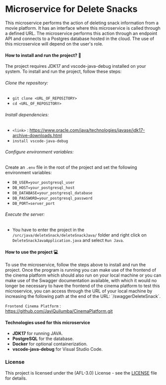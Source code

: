 # Microservice for Delete Snacks

<p>
This microservice performs the action of deleting snack information from a movie platform. It has an interface where this microservice is called through a defined URL. The microservice performs this action through an endpoint API and connects to a Postgres database hosted in the cloud. The use of this microservice will depend on the user's role.
</p>


#### How to install and run the project? :wrench:
The project requires JDK17 and vscode-java-debug installed on your system. To install and run the project, follow these steps:

###### Clone the repository:

- `git clone <URL_OF_REPOSITORY>`
- `cd <URL_OF_REPOSITORY> `

###### Install dependencies:

- `<link>` : <https://www.oracle.com/java/technologies/javase/jdk17-archive-downloads.html>
- `install vscode-java-debug`

###### Configure environment variables:
Create an `.env` file in the root of the project and set the following environment variables:

- `DB_USER=your_postgresql_user`
- `DB_HOST=your_postgresql_host`
- `DB_DATABASE=your_postgresql_database`
- `DB_PASSWORD=your_postgresql_password`
- `DB_PORT=server_port`


###### Execute the server:
-  You have to enter the project in the `/src/java/deleteSnack/deleteSnackJava/` folder and right click on `DeleteSnackJavaApplication.java` and select `Run Java`.

#### How to use the project :computer:
<p>
To use the microservice, follow the steps above to install and run the project. Once the program is running you can make use of the frontend of the cinema platform which should also run on your local machine or you can make use of the Swagger documentation available, with which it would no longer be necessary to have the frontend of the cinema platform to test this microservice, you can access through the URL of your local machine by increasing the following path at the end of the URL: `/swaggerDeleteSnack`.
</p>


`Frontend Cinema Platform` : <https://github.com/JaviQuilumba/CinemaPlatform.git>

#### Technologies used for this microservice
- **JDK17** for running JAVA.
- **PostgreSQL** for the database.
- **Docker** for optional containerization.
- **vscode-java-debug** for Visual Studio Code.


###  License
This project is licensed under the (AFL-3.0) License - see the [LICENSE](https://opensource.org/license/afl-3-0-php) file for details.
